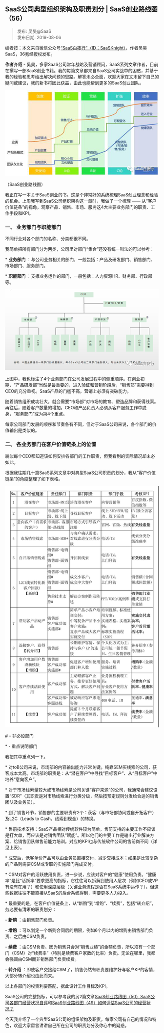 ## SaaS公司典型组织架构及职责划分 | SaaS创业路线图（56）  

> 发布: 吴昊@SaaS  
> 发布日期: 2019-08-06  

编者按：本文来自微信公众号[“SaaS白夜行”（ID：SaaSKnight）](https://mp.weixin.qq.com/s/8wZyuvCIQg-CDJQROY-hpw)，作者吴昊SaaS，36氪经授权发布。

**作者介绍** **-** 吴昊，多家SaaS公司常年战略及营销顾问，SaaS系列文章作者，目前在撰写一部SaaS创业书籍。我的每篇文章都来自SaaS公司实战中的困惑，并基于我的经验和思考给出解决问题的思路。解答未必全面，欢迎大家在文末留下自己的疑问或建议，我的新书将因此获益，由此也能帮到更多的SaaS创业团队。

![image](images/1908-saasgsdxzzjgjzzhfsaascylxt56-0.jpeg)

（SaaS创业路线图）

我正在写一本关于SaaS创业的书。这是个非常好的系统梳理SaaS创业理念和经验的机会。上周我写到SaaS公司组织架构这一章时，我做了一个梳理 —— 从“客户价值链条”的视角，观察产品、销售、市场、服务这4大主要业务部门的职责、工作手段和KPI。

### 一、 **业务部门与职能部门**

不同行业对各个部门的名称、分类都很不同。

我简单把所有部门分为两类，公司里对部门“集合”还没有统一叫法的可以参考：

\* **业务部门** ：与公司业务相关的部门，一般包括：产品及研发部门、销售部门、市场部门、服务部门。

\* **职能部门** ：支撑业务运作的部门，一般包括：人力资源HR、财务部、行政部等。

![image](images/1908-saasgsdxzzjgjzzhfsaascylxt56-1.png)

上图中，我也标注了4个业务部门在公司发展过程中的侧重顺序。在创业初期，“产品研发部”当然是最重要的，进入验证和营销阶段后，“销售部”需要得到CEO的充分重视。SaaS产品的门槛不高，营销上必须有突破能力。

随着销售组织成功壮大，就会需要“市场部”对市场的教育、塑造品牌和获得线索。再往后，随着客户数量的增加，CEO和产品负责人必须从客户服务工作中脱身，“服务部门”成为第4个重点。

每家公司部门发展的顺序和节奏各有不同，但对于SaaS公司来说，各个部门的价值输出是类似的。

### 二、 **各业务部门在客户价值链条上的位置**

貌似每个CEO都知道该如何安排各部门的工作职责，但我看到的实际情况却未必如此。

根据我往期几十篇SaaS系列文章中对典型SaaS公司职责的划分，我从“客户价值链条”的角度整理了如下表格。

![image](images/1908-saasgsdxzzjgjzzhfsaascylxt56-2.jpeg)

\# - 非必设部门

\* - 重点说明部门

我把其中重点列一下。

\* 对toB公司来说，市场部的内容输出能力非常关键。纯靠SEM买线索的公司，获客成本太高。市场部的职责是：从“潜在客户”中寻找“目标客户”、从“目标客户”中培养“意向客户”。

\* 对于市场线索量较大或市场线索是公司关键“客户来源”的公司，我通常会建议设置“SDR”（其职责是对市场线索进行分类分级，然后按预定规则分发给合适的销售团队及业务员）。

\* 到了销售环节，销售部的主要职责有2个：获客（与市场部协同或自开拓客户）及L2C（Leads to Cash，线索到现金）的转换。

\* 售前技术支持：SaaS产品相对传统软件较为简单，售前支持的主要工作不应该是打大单，而应该是对销售团队“赋能”。所以他们的主要工作是输出行业解决方案、给销售团队做售前能力培训。对应的KPI也与传统软件公司的售前岗不同（详见上表）。

\* 成交后，低客单价产品可以由业务员直接交付，减少交接成本；如果是比较复杂的产品则需要CSM或专职的实施部门完成交付。

\* CSM对客户的活跃使用负责，进一步说，应该对客户的“健康”使用负责。“健康率”是比“活跃率”要求更高的指标，它往往可以拆解到使用人层次（例如CEO或VP有没有在用？）和使用深度层级（关键业务流程是否在SaaS系统中运作？），但这些数据往往不能直接从SaaS的后台系统得到，需要更多人力投入。

\* 最重要的是，在客户价值链条上，从“新购”到“增购”、“续费”，包括“转介绍”，务必要有清晰的职责划分：

\- **新购** ：由销售部门负责。

\- **增购** ：可以划定一个新购合同后的期限，例如6个月以内的增购由销售部门负责、之后由CSM负责。

\- **续费** ：由CSM负责。因为销售只会对“销售业绩”的金额负责，所以须有一个部门（CSM）对“续费率”（特别是续费客户家数的比率）负责。无论在哪里，我都会强调由CSM而非销售部门负责续费。

\- **转介绍** ：即使客户交接给CSM了，销售仍然有职责要维护好与客户KP的客情，大部分转介绍也由此而来。

以上各部门的权责利要匹配，据此设计工作目标及KPI。

SaaS公司的完整指标，可以参考我的另2篇文章[SaaS创业路线图（50）SaaS公司各部门经营状况自评](http://mp.weixin.qq.com/s?__biz=MzIxNjc2MTc2MQ==&mid=2247484111&idx=1&sn=0211a1ed911ffd624276bae90ab1bc01&chksm=97855601a0f2df175ff14a666df3a4ececcae77fe2c6438193c85bb4b433d2ab2092d01b49bc&scene=21#wechat_redirect)和[SaaS创业路线图（49）如何评估SaaS公司的经营状况？](http://mp.weixin.qq.com/s?__biz=MzIxNjc2MTc2MQ==&mid=2247484102&idx=1&sn=240128fec39b4571cffa8837b27a11ea&chksm=97855608a0f2df1e91d909aba7353f6d23b16bcec2505238e215422a859c5af2c2df8a371566&scene=21#wechat_redirect)

今天我介绍了一个典型SaaS公司的组织架构及职责，每家公司有自己的情况和特色，欢迎大家留言讲讲自己所在公司的职责划分及你心中的疑惑。

